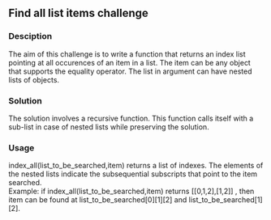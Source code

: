 ## Find all list items challenge

### Desciption
The aim of this challenge is to write a function that returns an index list pointing at all occurences of an item in a list. The item can be any object that supports the equality operator. The list in argument can have nested lists of objects.

### Solution
The solution involves a recursive function. This function calls itself with a sub-list in case of nested lists while preserving the solution.

### Usage
index_all(list_to_be_searched,item) returns a list of indexes. The elements of the nested lists indicate the subsequential subscripts that point to the item searched.\
Example: if index_all(list_to_be_searched,item) returns [[0,1,2],[1,2]] , then item can be found at list_to_be_searched[0][1][2] and list_to_be_searched[1][2].